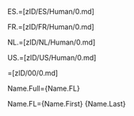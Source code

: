 ES.=[zID/ES/Human/0.md]

FR.=[zID/FR/Human/0.md]

NL.=[zID/NL/Human/0.md]

US.=[zID/US/Human/0.md]

=[zID/00/0.md]

Name.Full={Name.FL}

Name.FL={Name.First} {Name.Last}